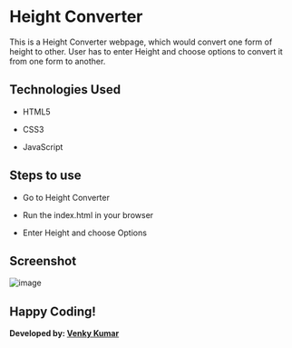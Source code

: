 # Height Converter 
This is a Height Converter webpage, which would convert one form of height to other. User has to enter Height and choose options to convert it from one form to another.  

## Technologies Used 

- HTML5

- CSS3
  
- JavaScript

## Steps to use 

- Go to Height Converter

- Run the index.html in your browser

- Enter Height and choose Options

## Screenshot 

![image](https://user-images.githubusercontent.com/79015420/138023561-581eb190-430e-48d9-87e0-4ed4cb31a7f0.png)

## Happy Coding!

<strong>Developed by: <a href="https://github.com/BoddepallyVenkatesh06">Venky Kumar</a>
